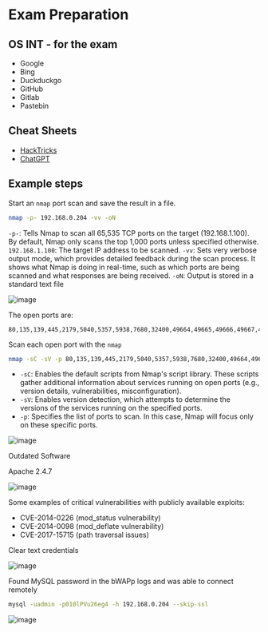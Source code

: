 # Exam Preparation

## OS INT - for the exam

- Google
- Bing
- Duckduckgo
- GitHub
- Gitlab
- Pastebin

## Cheat Sheets

- [HackTricks](https://book.hacktricks.xyz/sw)
- [ChatGPT](https://chatgpt.com/)


## Example steps

Start an `nmap` port scan and save the result in a file.

```bash
nmap -p- 192.168.0.204 -vv -oN
```

`-p-`: Tells Nmap to scan all 65,535 TCP ports on the target (192.168.1.100). By default, Nmap only scans the top 1,000 ports unless specified otherwise.
`192.168.1.100`: The target IP address to be scanned.
`-vv`: Sets very verbose output mode, which provides detailed feedback during the scan process. It shows what Nmap is doing in real-time, such as which ports are being scanned and what responses are being received.
`-oN`: Output is stored in a standard text file

![image](https://github.com/user-attachments/assets/39ee27ff-c1d9-4a01-9cc8-4bd885485501)


The open ports are:

```
80,135,139,445,2179,5040,5357,5938,7680,32400,49664,49665,49666,49667,49668,49673,49674,49704
```

Scan each open port with the `nmap`

```bash
nmap -sC -sV -p 80,135,139,445,2179,5040,5357,5938,7680,32400,49664,49665,49666,49667,49668,49673,49674,49704 192.168.0.204 -vv -oN nmapFull.txt
```

- `-sC`: Enables the default scripts from Nmap's script library. These scripts gather additional information about services running on open ports (e.g., version details, vulnerabilities, misconfiguration).
- `-sV`: Enables version detection, which attempts to determine the versions of the services running on the specified ports.
- `-p`: Specifies the list of ports to scan. In this case, Nmap will focus only on these specific ports.

![image](https://github.com/user-attachments/assets/0c09495d-d64b-428a-a22c-edc9184515eb)


Outdated Software

Apache 2.4.7

![image](https://github.com/user-attachments/assets/79cf310f-e7a1-47e1-8445-80b2a6334ea4)

Some examples of critical vulnerabilities with publicly available exploits: 

- CVE-2014-0226 (mod_status vulnerability)
- CVE-2014-0098 (mod_deflate vulnerability)
- CVE-2017-15715 (path traversal issues)


Clear text credentials 

![image](https://github.com/user-attachments/assets/367eb8f6-413d-49f6-9418-74f5eb86c370)


Found MySQL password in the bWAPp logs and was able to connect remotely

```bash
mysql -uadmin -p010lPVu26eg4 -h 192.168.0.204 --skip-ssl
```

![image](https://github.com/user-attachments/assets/7aa1909b-b9ae-4489-a2ad-046ef32ffc25)


